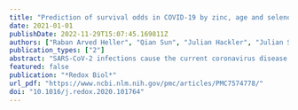 ```yaml
---
title: "Prediction of survival odds in COVID-19 by zinc, age and selenoprotein P as composite biomarker"
date: 2021-01-01
publishDate: 2022-11-29T15:07:45.169811Z
authors: ["Raban Arved Heller", "Qian Sun", "Julian Hackler", "Julian Seelig", "Linda Seibert", "Asan Cherkezov", "Waldemar B. Minich", "Petra Seemann", "Joachim Diegmann", "Maximilian Pilz", "Manuel Bachmann", "Alireza Ranjbar", "Arash Moghaddam", "Lutz Schomburg"]
publication_types: ["2"]
abstract: "SARS-CoV-2 infections cause the current coronavirus disease (COVID-19) pandemic and challenge the immune system with ongoing inflammation. Several redox-relevant micronutrients are known to contribute to an adequate immune response, including the essential trace elements zinc (Zn) and selenium (Se). In this study, we tested the hypothesis that COVID-19 patients are characterised by Zn deficiency and that Zn status provides prognostic information. Serum Zn was determined in serum samples (n = 171) collected consecutively from patients surviving COVID-19 (n = 29) or non-survivors (n = 6). Data from the European Prospective Investigation into Cancer and Nutrition (EPIC) study were used for comparison. Zn concentrations in patient samples were low as compared to healthy subjects (mean ± SD; 717.4 ± 246.2 vs 975.7 ± 294.0 μg/L, P textless 0.0001). The majority of serum samples collected at different time points from the non-survivors (25/34, i.e., 73.5%) and almost half of the samples collected from the survivors (56/137, i.e., 40.9%) were below the threshold for Zn deficiency, i.e., below 638.7 μg/L (the 2.5th percentile in the EPIC cohort). In view that the Se status biomarker and Se transporter selenoprotein P (SELENOP) is also particularly low in COVID-19, we tested the prevalence of a combined deficit, i.e., serum Zn below 638.7 μg/L and serum SELENOP below 2.56 mg/L. This combined deficit was observed in 0.15% of samples in the EPIC cohort of healthy subjects, in 19.7% of the samples collected from the surviving COVID-19 patients and in 50.0% of samples from the non-survivors. Accordingly, the composite biomarker (SELENOP and Zn with age) proved as a reliable indicator of survival in COVID-19 by receiver operating characteristic (ROC) curve analysis, yielding an area under the curve (AUC) of 94.42%. We conclude that Zn and SELENOP status within the reference ranges indicate high survival odds in COVID-19, and assume that correcting a diagnostically proven deficit in Se and/or Zn by a personalised supplementation may support convalescence."
featured: false
publication: "*Redox Biol*"
url_pdf: "https://www.ncbi.nlm.nih.gov/pmc/articles/PMC7574778/"
doi: "10.1016/j.redox.2020.101764"
---
```


